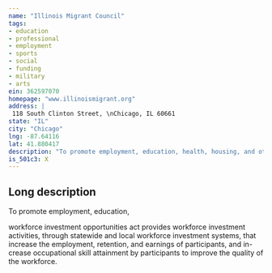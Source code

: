 ```yaml
---
name: "Illinois Migrant Council"
tags:
- education
- professional
- employment
- sports
- social
- funding
- military
- arts
ein: 362597070
homepage: "www.illinoismigrant.org"
address: |
 118 South Clinton Street, \nChicago, IL 60661
state: "IL"
city: "Chicago"
lng: -87.64116
lat: 41.880417
description: "To promote employment, education, health, housing, and other opportunities for migrant and seasonal workers and their families, limited english language individuals, and other disadvantaged minorities to achieve economic self-sufficiency. "
is_501c3: X
---
```


## Long description

To promote employment, education,
  
  workforce investment opportunities act provides workforce investment activities, through statewide and local workforce investment systems, that increase the employment, retention, and earnings of participants, and in-crease occupational skill attainment by participants to improve the quality of the workforce. 
